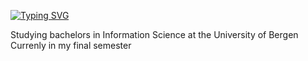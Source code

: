 
<!-- Github typing effect: https://github.com/denvercoder1/readme-typing-svg -->
[![Typing SVG](https://readme-typing-svg.demolab.com?font=Indie+Flower&size=30&duration=3500&pause=1000&color=B298FF&center=true&random=false&width=435&lines=Hey+there;I+am++Shrutha!;Welcome+to+my+Github+(PRO)file)](https://git.io/typing-svg)

Studying bachelors in Information Science at the University of Bergen </br>
Currenly in my final semester </br>


